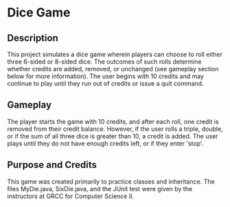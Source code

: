 # Dice Game
## Description
This project simulates a dice game wherein players can choose to roll either three 6-sided or 8-sided dice. The outcomes of such rolls determine whether credits are added, removed, or unchanged (see gameplay section below for more information). The user begins with 10 credits and may continue to play until they run out of credits or issue a quit command.

## Gameplay
The player starts the game with 10 credits, and after each roll, one credit is removed from their credit balance.
However, if the user rolls a triple, double, or if the sum of all three dice is greater than 10, a credit is added.
The user plays until they do not have enough credits left, or if they enter 'stop'. 

## Purpose and Credits
This game was created primarily to practice classes and inheritance.
The files MyDie.java, SixDie.java, and the JUnit test were given by the instructors at GRCC for Computer Science II. 
